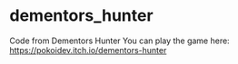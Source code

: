 # dementors_hunter
Code from Dementors Hunter
You can play the game here: https://pokoidev.itch.io/dementors-hunter
